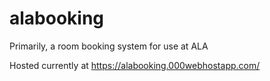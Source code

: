 # alabooking
Primarily, a room booking system for use at ALA

Hosted currently at https://alabooking.000webhostapp.com/
